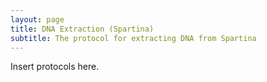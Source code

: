 ```yaml
---
layout: page
title: DNA Extraction (Spartina)
subtitle: The protocol for extracting DNA from Spartina
---
```


Insert protocols here.
